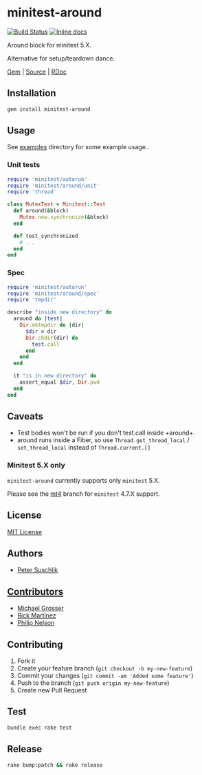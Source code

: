 # minitest-around

[![Build Status](https://travis-ci.org/splattael/minitest-around.png)](https://travis-ci.org/splattael/minitest-around) [![Inline docs](http://inch-ci.org/github/splattael/minitest-around.png)](http://inch-ci.org/github/splattael/minitest-around)

Around block for minitest 5.X.

Alternative for setup/teardown dance.

[Gem](https://rubygems.org/gems/minitest-around) |
[Source](https://github.com/splattael/minitest-around) |
[RDoc](http://rubydoc.info/github/splattael/minitest-around/master/file/README.md)

## Installation

```Bash
gem install minitest-around
```

## Usage

See [examples](/examples) directory for some example usage..

### Unit tests

```Ruby
require 'minitest/autorun'
require 'minitest/around/unit'
require 'thread'

class MutexTest < Minitest::Test
  def around(&block)
    Mutex.new.synchronize(&block)
  end

  def test_synchronized
    # ...
  end
end
```

### Spec

```Ruby
require 'minitest/autorun'
require 'minitest/around/spec'
require 'tmpdir'

describe "inside new directory" do
  around do |test|
    Dir.mktmpdir do |dir|
      $dir = dir
      Dir.chdir(dir) do
        test.call
      end
    end
  end

  it "is in new directory" do
    assert_equal $dir, Dir.pwd
  end
end
```

## Caveats

 - Test bodies won't be run if you don't test.call inside +around+.
 - around runs inside a Fiber, so use `Thread.get_thread_local` / `set_thread_local` instead of `Thread.current.[]`

### Minitest 5.X only

`minitest-around` currently supports only `minitest` 5.X.

Please see the [mt4](https://github.com/splattael/minitest-around/tree/mt4) branch
for `minitest` 4.7.X support.


## License

[MIT License](http://www.opensource.org/licenses/mit-license.php)

## Authors

* [Peter Suschlik](https://github.com/splattael)

## [Contributors](https://github.com/splattael/minitest-around/graphs/contributors)

* [Michael Grosser](https://github.com/grosser)
* [Rick Martínez](https://github.com/rickmzp)
* [Philip Nelson](https://github.com/pnelson)

## Contributing

1. Fork it
2. Create your feature branch (`git checkout -b my-new-feature`)
3. Commit your changes (`git commit -am 'Added some feature'`)
4. Push to the branch (`git push origin my-new-feature`)
5. Create new Pull Request

## Test

```Bash
bundle exec rake test
```

## Release

```Bash
rake bump:patch && rake release
```
